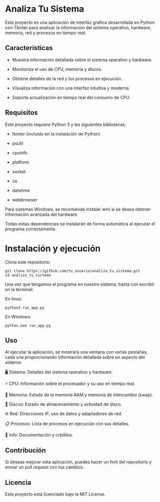 # Analiza Tu Sistema

Este proyecto es una aplicación de interfaz gráfica desarrollada en Python con Tkinter para analizar la información del sistema operativo, hardware, memoria, red y procesos en tiempo real.

## Características

- Muestra información detallada sobre el sistema operativo y hardware.

- Monitoriza el uso de CPU, memoria y discos.

- Obtiene detalles de la red y los procesos en ejecución.

- Visualiza información con una interfaz intuitiva y moderna.

- Soporta actualización en tiempo real del consumo de CPU.

## Requisitos

Este proyecto requiere Python 3 y las siguientes bibliotecas:

- tkinter (incluido en la instalación de Python)

- psutil

- cpuinfo

- platform

- socket

- os

- datetime

- webbrowser

Para sistemas Windows, se recomienda instalar wmi si se desea obtener información avanzada del hardware.

Todas estas dependencias se instalarán de forma automática al ejecutar el programa correctamente.

# Instalación y ejecución

Clona este repositorio:

```
git clone https://github.com/tu_usuario/analiza_tu_sistema.git
cd analiza_tu_sistema
```

Una vez que tengamos el programa en nuestro sistema, basta con escribir en la terminal:

En linux:
```
python3 run_app.py
```

En Windows:
```
python.exe run_app.py
```

## Uso

Al ejecutar la aplicación, se mostrará una ventana con varias pestañas, cada una proporcionando información detallada sobre un aspecto del sistema:

🖥️ Sistema: Detalles del sistema operativo y hardware.

⚡ CPU: Información sobre el procesador y su uso en tiempo real.

💾 Memoria: Estado de la memoria RAM y memoria de intercambio (swap).

💽 Discos: Estado de almacenamiento y actividad de disco.

🌐 Red: Direcciones IP, uso de datos y adaptadores de red.

📋 Procesos: Lista de procesos en ejecución con sus detalles.

📖 Info: Documentación y créditos.

## Contribución

Si deseas mejorar esta aplicación, puedes hacer un fork del repositorio y enviar un pull request con tus cambios.

## Licencia

Este proyecto está licenciado bajo la MIT License.